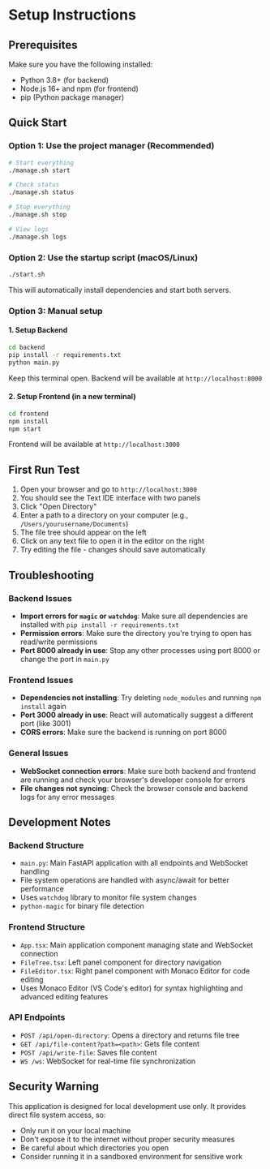 # Setup Instructions

## Prerequisites

Make sure you have the following installed:
- Python 3.8+ (for backend)
- Node.js 16+ and npm (for frontend)
- pip (Python package manager)

## Quick Start

### Option 1: Use the project manager (Recommended)

```bash
# Start everything
./manage.sh start

# Check status
./manage.sh status

# Stop everything
./manage.sh stop

# View logs
./manage.sh logs
```

### Option 2: Use the startup script (macOS/Linux)

```bash
./start.sh
```

This will automatically install dependencies and start both servers.

### Option 3: Manual setup

#### 1. Setup Backend

```bash
cd backend
pip install -r requirements.txt
python main.py
```

Keep this terminal open. Backend will be available at `http://localhost:8000`

#### 2. Setup Frontend (in a new terminal)

```bash
cd frontend
npm install
npm start
```

Frontend will be available at `http://localhost:3000`

## First Run Test

1. Open your browser and go to `http://localhost:3000`
2. You should see the Text IDE interface with two panels
3. Click "Open Directory" 
4. Enter a path to a directory on your computer (e.g., `/Users/yourusername/Documents`)
5. The file tree should appear on the left
6. Click on any text file to open it in the editor on the right
7. Try editing the file - changes should save automatically

## Troubleshooting

### Backend Issues

- **Import errors for `magic` or `watchdog`**: Make sure all dependencies are installed with `pip install -r requirements.txt`
- **Permission errors**: Make sure the directory you're trying to open has read/write permissions
- **Port 8000 already in use**: Stop any other processes using port 8000 or change the port in `main.py`

### Frontend Issues

- **Dependencies not installing**: Try deleting `node_modules` and running `npm install` again
- **Port 3000 already in use**: React will automatically suggest a different port (like 3001)
- **CORS errors**: Make sure the backend is running on port 8000

### General Issues

- **WebSocket connection errors**: Make sure both backend and frontend are running and check your browser's developer console for errors
- **File changes not syncing**: Check the browser console and backend logs for any error messages

## Development Notes

### Backend Structure
- `main.py`: Main FastAPI application with all endpoints and WebSocket handling
- File system operations are handled with async/await for better performance
- Uses `watchdog` library to monitor file system changes
- `python-magic` for binary file detection

### Frontend Structure
- `App.tsx`: Main application component managing state and WebSocket connection
- `FileTree.tsx`: Left panel component for directory navigation
- `FileEditor.tsx`: Right panel component with Monaco Editor for code editing
- Uses Monaco Editor (VS Code's editor) for syntax highlighting and advanced editing features

### API Endpoints

- `POST /api/open-directory`: Opens a directory and returns file tree
- `GET /api/file-content?path=<path>`: Gets file content 
- `POST /api/write-file`: Saves file content
- `WS /ws`: WebSocket for real-time file synchronization

## Security Warning

This application is designed for local development use only. It provides direct file system access, so:

- Only run it on your local machine
- Don't expose it to the internet without proper security measures
- Be careful about which directories you open
- Consider running it in a sandboxed environment for sensitive work